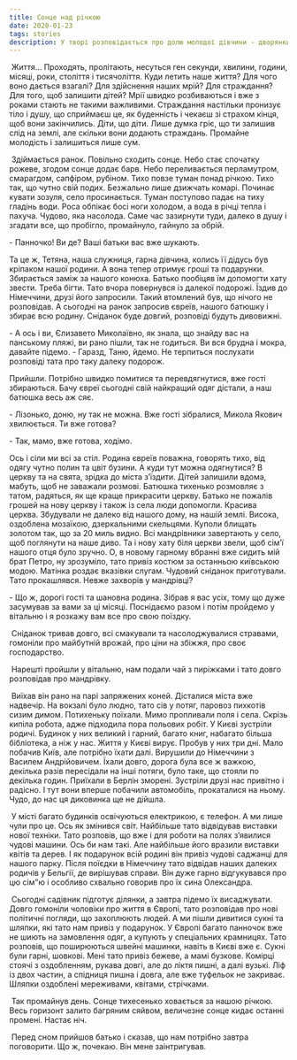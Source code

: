 ```yaml
---
title: Сонце над річкою
date: 2020-01-23
tags: stories
description: У творі розповідається про долю молодої дівчини - дворянки та її сім"ї, кінця 19 - початку 20 століття,її думки, традиції сім"ї, кохання молодої дівчини до вихідця з інших верств населення тогочасної глибинки України
---
```




​            Життя… Проходять, пролітають, несуться ген секунди, хвилини, години, місяці, роки, століття і тисячоліття. Куди летить наше життя? Для чого воно дається взагалі? Для здійснення наших мрій? Для страждання? Для того, щоб залишити дітей? Мрії швидко розбиваються  і вже з роками стають не такими важливими. Страждання настільки пронизує тіло і душу, що сприймаєш це, як буденність і чекаєш зі страхом кінця, щоб вони закінчились. Діти, що діти. Лише думка гріє, що ти залишив слід на землі, але скільки вони додають страждань. Промайне молодість і залишиться лише сум.

​            Здіймається ранок. Повільно сходить сонце. Небо стає спочатку рожеве, згодом сонце додає барв. Небо переливається перламутром, смарагдом, сапфіром, рубіном. Тихо повзе туман понад річкою. Тихо так, що чутно свій подих. Безжально лише дзижчать комарі. Починає кувати зозуля, село просинається. Туман поступово падає на тиху гладінь води. Роса обпікає босі ноги холодом, а вода в річці тепла і пахуча. Чудово, яка насолода. Саме час зазирнути туди, далеко в душу і згадати все, що пробігло, промайнуло, гайнуло за обрій.

\- Панночко! Ви де? Ваші батьки вас вже шукають.

Та це ж, Тетяна, наша служниця, гарна дівчина, колись її дідусь був кріпаком нашої родини. А вона тепер отримує гроші та подарунки. Збирається заміж за нашого конюха. Батько пообіцяв їм допомогти хату звести. Треба бігти. Тато вчора повернувся із далекої подорожі. Їздив до Німеччини, друзі його запросили. Такий втомлений був, що нічого не розповідав. А сьогодні на ранок запросив євреїв, нашого батюшку і збирає всю родину. Сніданок буде довгий, розповіді будуть дивовижні.

\- А ось і ви, Єлизавето Миколаївно, як знала, що знайду вас на панському пляжі, ви рано пішли, так не годиться. Ви вся брудна і мокра, давайте підемо.
\- Гаразд, Таню, йдемо. Не терпиться послухати розповіді тата про таку далеку подорож.

Прийшли. Потрібно швидко помитися та перевдягнутися, вже гості збираються. Бачу євреї сьогодні свій найкращий одяг дістали, а наш батюшка весь аж сяє. 

\- Лізонько, доню, ну так не можна. Вже гості зібралися, Микола Якович хвилюється. Ти вже готова?

\- Так, мамо, вже готова, ходімо.

Ось і сіли ми всі за стіл. Родина євреїв поважна, говорять тихо, від одягу чутно полин та цвіт бузини. А куди тут можна одягнутися? В церкву та на свята, зрідка до міста з’їздити. Дітей залишили вдома, мабуть, щоб не заважали розмові. Батюшка тихенько розмовляє з татом, радяться, як ще краще прикрасити церкву. Батько не пожалів грошей на нову церкву і також із села люди допомогли. Красива церква. Збудували не далеко від нашого дому, на нашій землі. Висока, оздоблена мозаїкою, дзеркальними скельцями. Куполи блищать золотом так, що за 20 миль видно. Всі мандрівники завертають у село, щоб поглянути на наше диво. Та і нову хату біля церкви звели, щоб сім’ї нашого отця було зручно. О, в новому гарному вбранні вже сидить мій брат Петро, ну зрозуміло, тато привіз костюм за останньою київською модою. Матінка роздає вказівки слугам. Чудовий сніданок приготували. Тато прокашлявся. Невже захворів у мандрівці?

\- Що ж, дорогі гості та шановна родина. Зібрав я вас усіх, тому що дуже засумував за вами за ці місяці. Поснідаємо разом і потім пройдемо у вітальню і я розкажу вам все про свою поїздку.

​          Сніданок тривав довго, всі смакували та насолоджувалися стравами, гомоніли про майбутній врожай, про ціни на збіжжя, про своє господарство.

​        Нарешті пройшли у вітальню, нам подали чай з пиріжками і тато довго розповідав про мандрівку. 

​        Виїхав він рано на парі запряжених коней. Дісталися міста вже надвечір. На вокзалі було людно, тато сів у потяг, паровоз пихкотів сизим димом. Потихеньку поїхали. Мимо пропливали поля і села. Скрізь кипіла робота, адже підходила пора польових робіт. У Києві зустріли родичі. Будинок у них великий і гарний, багато книг, набагато більша бібліотека, а ніж у нас. Життя у Києві вирує. Пробув у них три дні. Мало побачив Київ, але потрібно їхати далі. Вирушили до Німеччини з Василем Андрійовичем. Їхали довго, дорога була все ж важкою, декілька разів пересідали на інші потяги, було таке, що стояли по декілька годин.  Приїхали в Берлін зморені. Зустріли друзі нас привітно і радісно. І тут вони вперше побачили автомобіль, прокаталися на ньому. Чудо, до нас ця диковинка ще не дійшла. 

​          У місті багато будинків освічуються електрикою, є телефон. А ми лише чули про це. Ось як змінився світ. Найбільше тато  відвідував виставки нової техніки. Тато розповів, що вже і для роботи на полях з’явилися чудові машини. Ось би нам такі. Але найбільше його вразили виставки квітів та дерев. І як подарунок всій родині він привіз чудові саджанці для нашого парку. Після поїєдки в Німеччину тато відвідав наших далеких родичів у Бельгії, де вирішував справи. Він дуже гарно відгукувався про цю сім"ю і особливо  схвально говорив про їх сина Олександра.

​        Сьогодні садівник підготує ділянки, а завтра підемо їх висаджувати. Довго гомоніли чоловіки про життя в Європі, тато розповідав про нові політичні погляди, що захоплюють людей. А ми пішли дивитися сукні та шляпки, які тато нам привіз у подарунок. У Європі багато панночок вже не шиють на замовлення одяг, а купують у спеціальних крамницях. Тато розповів, що поширюються швейні машинки, навіть в Києві вже є. Сукні були гарні, шовкові. Мені тато привіз бежеве, а мамі бузкове. Комірці стоячі з оздобленням, рукава довгі, але до ліктя пишні, а далі вузькі. Ліф із двох частин, а спідниця пишна і довга, але вже туфельок не закриває. Шляпки оздоблені мереживами, квітами, стрічками.

​       Так промайнув день. Сонце тихесенько ховається за нашою річкою. Весь горизонт залито багряним сяйвом, величезне сонце кидає останні промені. Настає ніч.

​       Перед сном прийшов батько і сказав, що нам потрібно завтра поговорити. Що ж, почекаю. Він мене заінтригував.